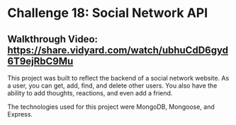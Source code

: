 # Challenge 18: Social Network API

## Walkthrough Video: https://share.vidyard.com/watch/ubhuCdD6gyd6T9ejRbC9Mu

This project was built to reflect the backend of a social network website. As a user, you can get, add, find, and delete other users. You also have the ability to add thoughts, reactions, and even add a friend.

The technologies used for this project were MongoDB, Mongoose, and Express. 
